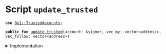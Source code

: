 
<a name="update_trusted"></a>

# Script `update_trusted`





<pre><code><b>use</b> <a href="../../modules/doc/TrustedAccounts.md#0x1_TrustedAccounts">0x1::TrustedAccounts</a>;
</code></pre>




<pre><code><b>public</b> <b>fun</b> <a href="ol_update_trusted.md#update_trusted">update_trusted</a>(account: &signer, vec_my: vector&lt;address&gt;, vec_follow: vector&lt;address&gt;)
</code></pre>



<details>
<summary>Implementation</summary>


<pre><code><b>fun</b> <a href="ol_update_trusted.md#update_trusted">update_trusted</a> (account: &signer, vec_my: vector&lt;address&gt;, vec_follow: vector&lt;address&gt;) {
    <a href="../../modules/doc/TrustedAccounts.md#0x1_TrustedAccounts_update">TrustedAccounts::update</a>(
        account,
        vec_my, //update_my
        vec_follow, //update_follow
    );
}
</code></pre>



</details>


[//]: # ("File containing references which can be used from documentation")
[ACCESS_CONTROL]: https://github.com/libra/lip/blob/master/lips/lip-2.md
[ROLE]: https://github.com/libra/lip/blob/master/lips/lip-2.md#roles
[PERMISSION]: https://github.com/libra/lip/blob/master/lips/lip-2.md#permissions
